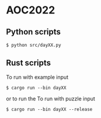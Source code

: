 # AOC2022

## Python scripts
```console
$ python src/dayXX.py
```

## Rust scripts
To run with example input
```console
$ cargo run --bin dayXX
```

or to run the 
To run with puzzle input
```console
$ cargo run --bin dayXX --release
```